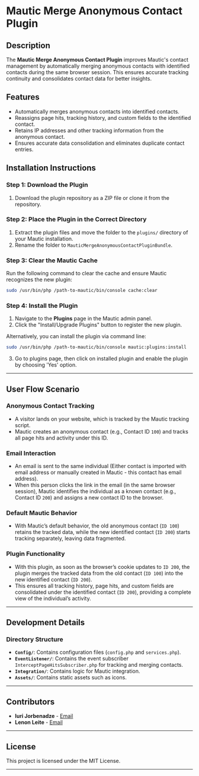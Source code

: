 # Mautic Merge Anonymous Contact Plugin




## Description

The **Mautic Merge Anonymous Contact Plugin** improves Mautic's contact management by automatically merging anonymous contacts with identified contacts during the same browser session. This ensures accurate tracking continuity and consolidates contact data for better insights.



## Features

- Automatically merges anonymous contacts into identified contacts.
- Reassigns page hits, tracking history, and custom fields to the identified contact.
- Retains IP addresses and other tracking information from the anonymous contact.
- Ensures accurate data consolidation and eliminates duplicate contact entries.



## Installation Instructions

### Step 1: Download the Plugin
1. Download the plugin repository as a ZIP file or clone it from the repository.

### Step 2: Place the Plugin in the Correct Directory
1. Extract the plugin files and move the folder to the `plugins/` directory of your Mautic installation.
2. Rename the folder to `MauticMergeAnonymousContactPluginBundle`.

### Step 3: Clear the Mautic Cache
Run the following command to clear the cache and ensure Mautic recognizes the new plugin:

```bash
sudo /usr/bin/php /path-to-mautic/bin/console cache:clear
```

### Step 4: Install the Plugin

1. Navigate to the **Plugins** page in the Mautic admin panel.
2. Click the "Install/Upgrade Plugins" button to register the new plugin.

Alternatively, you can install the plugin via command line:

```bash
sudo /usr/bin/php /path-to-mautic/bin/console mautic:plugins:install
```

3. Go to plugins page, then click on installed plugin and enable the plugin by choosing 'Yes' option.

---

## User Flow Scenario

### Anonymous Contact Tracking
- A visitor lands on your website, which is tracked by the Mautic tracking script.
- Mautic creates an anonymous contact (e.g., Contact ID `100`) and tracks all page hits and activity under this ID.

### Email Interaction
- An email is sent to the same individual (Either contact is imported with email address or manually created in Mautic - this contact has email address).
- When this person clicks the link in the email (in the same browser session), Mautic identifies the individual as a known contact (e.g., Contact ID `200`) and assigns a new contact ID to the browser.

### Default Mautic Behavior
- With Mautic’s default behavior, the old anonymous contact (`ID 100`) retains the tracked data, while the new identified contact (`ID 200`) starts tracking separately, leaving data fragmented.

### Plugin Functionality
- With this plugin, as soon as the browser’s cookie updates to `ID 200`, the plugin merges the tracked data from the old contact (`ID 100`) into the new identified contact (`ID 200`).
- This ensures all tracking history, page hits, and custom fields are consolidated under the identified contact (`ID 200`), providing a complete view of the individual’s activity.

---

## Development Details

### Directory Structure

- **`Config/`**: Contains configuration files (`config.php` and `services.php`).
- **`EventListener/`**: Contains the event subscriber `InterceptPageHitsSubscriber.php` for tracking and merging contacts.
- **`Integration/`**: Contains logic for Mautic integration.
- **`Assets/`**: Contains static assets such as icons.

---

## Contributors

- **Iuri Jorbenadze** - [Email](mailto:jorbenadze2001@gmail.com)
- **Lenon Leite** - [Email](mailto:lenonleite@gmail.com)

---

## License

This project is licensed under the MIT License.

---
